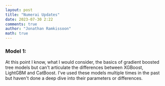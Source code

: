 ```yaml
---
layout: post
title: "Numerai Updates"
date: 2023-07-30 2:22
comments: true
author: "Jonathan Ramkissoon"
math: true
---
```


### Model 1:

At this point I know, what I would consider, the basics of gradient boosted tree models but can't articulate the differences between XGBoost, LightGBM and CatBoost. I've used these models multiple times in the past but haven't done a deep dive into their parameters or differences. 